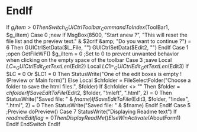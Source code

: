 # EndIf
   If $g_iItem > 0 Then                          Switch _GUICtrlToolbar_CommandToIndex($ToolBar1, $g_iItem)                              Case 0        ;new                                  If MsgBox(8500, "Start anew ?", "This will reset the file list and the preview text." &amp; $2crlf &amp; "Do you want to continue ?") = 6 Then                                     GUICtrlSetData($L_File, "")                                     GUICtrlSetData($Edit2, "")                                 EndIf                             Case 1        ;open                                 GetFileWF()                                 $g_iItem = 0              ;Set to 0 to prevent unwanted behavior when clicking on the empty space of the toolbar                             Case 3        ;save                                 Local $LC = _GUICtrlEdit_GetTextLen($Edit2)                                 Local $LC1 = _GUICtrlEdit_GetTextLen($Edit3)                                 If $LC = 0 Or $LC1 = 0 Then                                     StatusWrite("One of the edit boxes is empty ! (Preview or Main form)")                                 Else                                     Local $chfolder = FileSelectFolder("Choose a folder to save the html files.", $folder)                                     If $chfolder &lt;> "" Then                                         $folder = $chfolder                                          If SaveEditToFile($Edit2, $folder, "!mleft", ".html", 2) = 0 Then StatusWrite("Saved file: " &amp; $fname)                                         If SaveEditToFile($Edit3, $folder, "!index", ".html", 2) = 0 Then StatusWrite("Saved file: " &amp; $fname)                                      EndIf                                 EndIf                              Case 5          ;Preview                                 doPreview()                             Case 7                                 StatusWrite("Displaying Readme text")                                 If $readmeEditflag = 0 Then                                     DisplayReadMe()                                 Else                                     WinActivate($AboutForm1)                                 EndIf                         EndSwitch                     EndIf
